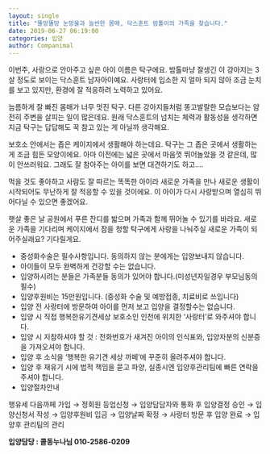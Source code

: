 ```yaml
---
layout: single
title: "똘망똘망 눈망울과 늘씬한 몸매, 닥스훈트 밤톨이의 가족을 찾습니다."
date: 2019-06-27 06:19:00
categories: 입양
author: Companimal
---
```


이번주, 사랑으로 안아주고 싶은 아이 이름은 탁구에요. 밤톨마냥 잘생긴 이 강아지는 3살 정도로 보이는 닥스훈트 남자아이예요. 사랑터에 입소한 지 얼마 되지 않아 조금 눈치를 보고 있지만, 환경에 잘 적응하려 노력하고 있어요.

늠름하게 잘 빠진 몸매가 너무 멋진 탁구. 다른 강아지들처럼 똥고발랄한 모습보다는 얌전히 주변을 살피는 일이 많은데요. 원래 닥스훈트의 넘치는 체력과 활동성을 생각하면 지금 탁구는 답답해도 꾹 참고 있는 게 아닐까 생각해요.

보호소 안에서는 좁은 케이지에서 생활해야 하는데요. 탁구는 그 좁은 곳에서 생활하는 게 조금 힘든 모양이에요. 아마 이전에는 넓은 곳에서 마음껏 뛰어놀았을 것 같은데, 많이 안쓰러워요. 그래도 잘 참아주는 아이를 보면 대견하기도 하고….

먹을 것도 좋아하고 사람도 잘 따르는 똑똑한 아이라 새로운 가족을 만나 새로운 생활이 시작되어도 무난하게 잘 적응할 수 있을 것이에요. 이 아이가 다시 사랑받으며 열심히 뛰어다닐 수 있으면 좋겠어요.

햇살 좋은 날 공원에서 푸른 잔디를 밟으며 가족과 함께 뛰어놀 수 있기를 바라요. 새로운 가족을 기다리며 케이지에서 잠을 청할 탁구에게 사랑을 나눠주실 새로운 가족이 되어주실래요? 기다릴게요.

- 중성화수술은 필수사항입니다. 동의하지 않는 분에게는 입양보내지 않습니다.
- 아이들이 모두 완벽하게 건강할 수는 없습니다.
- 입양하시려는 분들은 가족분들 동의가 있어야 합니다.(미성년자일경우 부모님동의 필수)
- 입양후원비는 15만원입니다. (중성화 수술 및 예방접종, 치료비로 쓰입니다)
- 입양 전 사랑터에 방문하여 아이를 먼저 보고 입양을 결정할수는 없습니다.
- 입양 시 직접 행복한유기견세상 보호소인 인천에 위치한 ‘사랑터’로 와주셔야 합니다.
- 입양 시 지참하셔야 할 것 : 전화번호가 새겨진 아이의 인식표와, 입양자분의 신분증을 가져오셔야 합니다.
- 입양 후 소식을 ‘행복한 유기견 세상 까페’에 꾸준히 올려주셔야 합니다.
- 입양 후 재유기 시에 법적 책임을 묻고 파양, 실종시엔 입양후관리팀에 빠른 연락을 주셔야 합니다.
- 입양절차안내

행유세 다음까페 가입 → 정회원 등업신청 → 입양담담자와 통화 후 입양결정 승인 → 입양신청서 작성 → 입양후원비 입금 → 입양날짜 확정 → 사랑터 방문 후 입양 완료 → 입양후 관리팀의 관리

**입양담당 : 콜동누나님 010-2586-0209**
